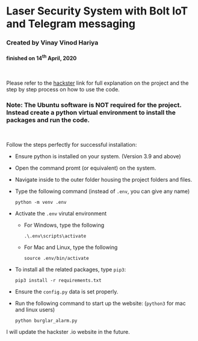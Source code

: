 # Laser Security System with Bolt IoT and Telegram messaging
### Created by Vinay Vinod Hariya
#### finished on 14<sup>th</sup> April, 2020
<br>

Please refer to the [hackster](https://www.hackster.io/vinay-hariya/laser-security-system-with-bolt-iot-and-telegram-messaging-6d1f83) link for full explanation on the project and the step by step process on how to use the code.
<br>

### Note: The Ubuntu software is NOT required for the project. Instead create a python virtual environment to install the packages and run the code.

<br>

 Follow the steps perfectly for successful installation:

   - Ensure python is installed on your system. (Version 3.9 and above)
   - Open the command promt (or equivalent) on the system.
   - Navigate inside to the outer folder housing the project folders and files.
   - Type the following command (instead of ```.env```, you can give any name)
     
     ```
     python -m venv .env
     ```

   - Activate the ```.env``` virutal environment
        - For Windows, type the following
          ```
          .\.env\scripts\activate
          ```
        - For Mac and Linux, type the following
          ```
          source .env/bin/activate
          ```
   - To install all the related packages, type ```pip3```:
     
     ```
     pip3 install -r requirements.txt
     ```

   - Ensure the ```config.py``` data is set properly.

   - Run the following command to start up the website: (```python3``` for mac and linux users)
     
     ```
     python burglar_alarm.py
     ```

I will update the hackster .io website in the future.